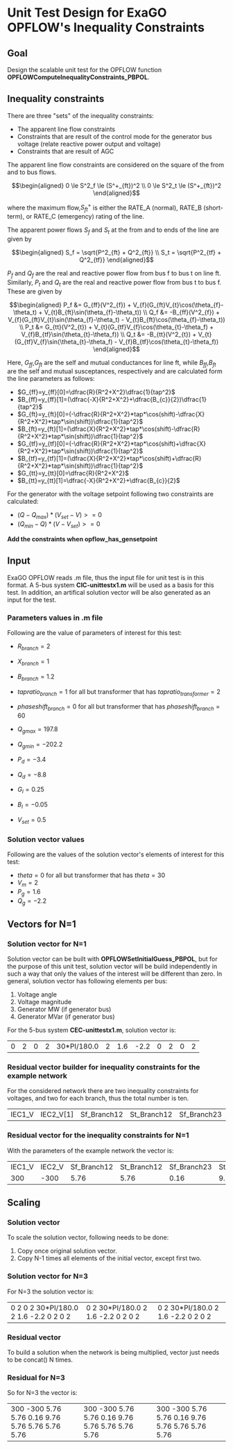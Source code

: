 # Unit Test Design for ExaGO OPFLOW's  Inequality Constraints

## Goal
Design the scalable unit test for the OPFLOW function **OPFLOWComputeInequalityConstraints_PBPOL**.

## Inequality constraints
There are three "sets" of the inequality constraints:
- The apparent line flow constraints
- Constraints that are result of the control mode for the generator bus voltage (relate reactive power output and voltage)
- Constraints that are result of AGC

The apparent line flow constraints are considered on the square of the from and to bus flows.
```math
\begin{aligned}
0 \le S^2_f \le (S^+_{ft})^2 \\
0 \le S^2_t \le (S^+_{ft})^2
\end{aligned}
```
where the maximum flow,$`S^+_{ft}`$ is either the RATE_A (normal), RATE_B (short-term), or RATE_C (emergency) rating of the line.

The apparent power flows $`S_{f}`$ and $`S_{t}`$ at the from and to ends of the line are given by
```math
\begin{aligned}
S_f = \sqrt{P^2_{ft} + Q^2_{ft}} \\
S_t = \sqrt{P^2_{tf} + Q^2_{tf}}
\end{aligned}
```
$`P_{f}`$ and $`Q_{f}`$ are the real and reactive power flow from bus f to bus t on line ft. 
Similarly, $`P_{t}`$ and $`Q_{t}`$ are the real and reactive power flow from bus t to bus f.
These are given by
```math
\begin{aligned}
  P_f &=  G_{ff}(V^2_{f}) + V_{f}(G_{ft}V_{t}\cos(\theta_{f}-\theta_t) + V_{t}B_{ft}\sin(\theta_{f}-\theta_t)) \\
  Q_f &= -B_{ff}(V^2_{f}) + V_{f}(G_{ft}V_{t}\sin(\theta_{f}-\theta_t) - V_{t}B_{ft}\cos(\theta_{f}-\theta_t)) \\
  P_t &=  G_{tt}(V^2_{t}) + V_{t}(G_{tf}V_{f}\cos(\theta_{t}-\theta_f) + V_{f}B_{tf}\sin(\theta_{t}-\theta_f))  \\
  Q_t &= -B_{tt}(V^2_{t}) + V_{t}(G_{tf}V_{f}\sin(\theta_{t}-\theta_f) - V_{f}B_{tf}\cos(\theta_{t}-\theta_f))
\end{aligned}
```
Here, $`G_{ff}`$,$`G_{ft}`$ are the self and mutual conductances for line ft, while $`B_{ff}`$,$`B_{ft}`$ are the
self and mutual susceptances, respectively and are calculated form the line parameters as follows:

- $`G_{ff}=y_{ff}[0]=\dfrac{R}{R^2+X^2}\dfrac{1}{tap^2}`$
- $`B_{ff}=y_{ff}[1]=(\dfrac{-X}{R^2+X^2}+\dfrac{B_{c}}{2})\dfrac{1}{tap^2}`$
- $`G_{ft}=y_{ft}[0]=(-\dfrac{R}{R^2+X^2}*tap*\cos(shift)-\dfrac{X}{R^2+X^2}*tap*\sin(shift))\dfrac{1}{tap^2}`$
- $`B_{ft}=y_{ft}[1]=(\dfrac{X}{R^2+X^2}*tap*\cos(shift)-\dfrac{R}{R^2+X^2}*tap*\sin(shift))\dfrac{1}{tap^2}`$
- $`G_{tf}=y_{tf}[0]=(-\dfrac{R}{R^2+X^2}*tap*\cos(shift)+\dfrac{X}{R^2+X^2}*tap*\sin(shift))\dfrac{1}{tap^2}`$
- $`B_{tf}=y_{tf}[1]=(\dfrac{X}{R^2+X^2}*tap*\cos(shift)+\dfrac{R}{R^2+X^2}*tap*\sin(shift))\dfrac{1}{tap^2}`$
- $`G_{tt}=y_{tt}[0]=\dfrac{R}{R^2+X^2}`$
- $`B_{tt}=y_{tt}[1]=\dfrac{-X}{R^2+X^2}+\dfrac{B_{c}}{2}`$

For the generator with the voltage setpoint following two constraints are calculated:

- $`(Q-Q_{max})*(V_{set}-V)>=0`$
- $`(Q_{min}-Q)*(V-V_{set})>=0`$

**Add the constraints when opflow_has_gensetpoint**

## Input

ExaGO OPFLOW reads .m file, thus the input file for unit test is in this format.
A 5-bus system **CIC-unittestx1.m** will be used as a basis for this test. In addition, an artifical solution vector will be also generated as an input for the test.

### Parameters values in .m file

Following are the value of parameters of interest for this test:

- $`R_{branch}=2`$
- $`X_{branch}=1`$
- $`B_{branch}=1.2`$
- $`tapratio_{branch}=1`$ for all but transformer that has $`tapratio_{transformer}=2`$
- $`phaseshift_{branch}=0`$ for all but transformer that has $`phaseshift_{branch}=60`$
- $`Q_{gmax}=197.8`$
- $`Q_{gmin}=-202.2`$
- $`P_{d}=-3.4`$
- $`Q_{d}=-8.8`$
- $`G_{l}=0.25`$
- $`B_{l}=-0.05`$

- $`V_{set}=0.5`$


### Solution vector values

Following are the values of the solution vector's elements of interest for this test:

- $`theta=0`$ for all but transformer that has $`theta=30`$
- $`V_{m}=2`$
- $`P_{g}=1.6`$
- $`Q_{g}=-2.2`$

## Vectors for N=1

### Solution vector for N=1

Solution vector can be built with **OPFLOWSetInitialGuess_PBPOL**, but for the purpose of this unit test, solution vector will be build independently in such a way that only the values of the interest will be different than zero. 
In general, solution vector has following elements per bus:
1. Voltage angle
2. Voltage magnitude
3. Generator MW (if generator bus)
4. Generator MVar (if generator bus)

For the 5-bus system **CEC-unittestx1.m**, solution vector is:
<table>
<tr>
<td>0</td> <td>2</td> <td>0</td> <td>2</td> <td>30*PI/180.0</td> <td>2</td> <td>1.6</td> <td>-2.2</td> <td>0</td> <td>2</td> <td>0</td> <td>2</td> 
</tr>
</table>

### Residual vector builder for inequality constraints for the example network

For the considered network there are two inequality constraints for voltages, and two for each branch, thus the total number is ten.

<table>
<tr>
<td>IEC1_V</td> <td>IEC2_V[1]</td> <td>Sf_Branch12</td> <td>St_Branch12</td> <td>Sf_Branch23</td> <td>St_Branch23</td> <td>Sf_Branch24</td> <td>St_Branch24</td> <td>Sf_Branch45</td> <td>St_Branch45</td>
</tr>
</table>


### Residual vector for the inequality constraints for N=1

With the parameters of the example network the vector is:

<table>
<tr>
<td>IEC1_V</td> <td>IEC2_V </td> <td>Sf_Branch12</td> <td>St_Branch12</td> <td>Sf_Branch23</td> <td>St_Branch23</td> <td>Sf_Branch24</td> <td>St_Branch24</td> <td>Sf_Branch45</td> <td>St_Branch45</td>
</tr>
<tr>
<td>300</td> <td>-300</td> <td>5.76</td> <td>5.76</td> <td>0.16</td> <td>9.76</td> <td>5.76</td> <td>5.76</td> <td>5.76</td> <td>5.76</td>
</tr>
</table>

## Scaling

### Solution vector

To scale the solution vector, following needs to be done:
1. Copy once original solution vector.
2. Copy N-1 times all elements of the initial vector, except first two.

### Solution vector for N=3

For N=3 the solution vector is:
<table>
<tr>
<td>0   2   0   2   30*PI/180.0   2   1.6   -2.2   0   2   0   2</td> <td>0   2   30*PI/180.0   2   1.6   -2.2   0   2   0   2</td><td>0   2   30*PI/180.0   2   1.6   -2.2   0   2   0   2</td>
</tr>
</table>

### Residual vector

To build a solution when the network is being multiplied, vector just needs to be concat() N times. 

### Residual for N=3

So for N=3 the vector is:
<table>
<tr>
<td>300  -300  5.76  5.76  0.16  9.76  5.76  5.76  5.76  5.76</td> <td>300  -300  5.76  5.76  0.16  9.76  5.76  5.76  5.76  5.76</td> <td>300  -300  5.76  5.76  0.16  9.76  5.76  5.76  5.76  5.76</td>
</tr>
</table>
